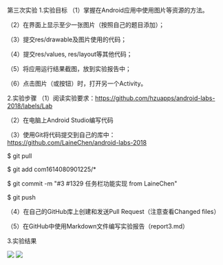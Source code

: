 第三次实验
1.实验目标
（1）掌握在Android应用中使用图片等资源的方法。

（2）在界面上显示至少一张图片（按照自己的题目添加）；

（3）提交res/drawable及图片使用的代码；

（4）提交res/values, res/layout等其他代码；

（5）将应用运行结果截图，放到实验报告中；

（6）点击图片（或按钮）时，打开另一个Activity。

2.实验步骤
（1）阅读实验要求：https://github.com/hzuapps/android-labs-2018/labels/Lab

（2）在电脑上Android Studio编写代码

（3）使用Git将代码提交到自己的库中：https://github.com/LaineChen/android-labs-2018

$ git pull

$ git add com1614080901225/*

$ git commit -m "#3 #1329 任务栏功能实现 from LaineChen"

$ git push

（4）在自己的GitHub库上创建和发送Pull Request（注意查看Changed files）

（5）在GitHub中使用Markdown文件编写实验报告（report3.md）

3.实验结果


![](https://github.com/LaineChen/android-labs-2018/blob/master/com1614080901225/3-1.png)
![](https://github.com/LaineChen/android-labs-2018/blob/master/com1614080901225/3-2.png)
